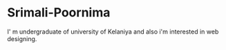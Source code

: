 # Srimali-Poornima
I' m undergraduate of university of Kelaniya and also i'm interested in web designing.
